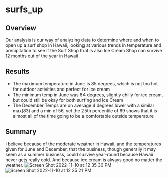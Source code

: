 # surfs_up
## Overview
Our analysis is our way of analyzing data to determine where and when to open up a surf shop in Hawaii, looking at various trends in temperature and precipitation to see if the Surf Shop that is also Ice Cream Shop can survive 12 months out of the year in Hawaii
## Results
- The maximum temperature in June is 85 degrees, which is not too hot for outdoor activities and perfect for ice cream
- The minimum temp in June was 64 degrees, slightly chilly for ice cream, but could still be okay for both surfing and Ice Cream
- The December Temps are on average 4 degrees lower with a similar max(83) and a min of 56, yet the 25th percentile of 69 shows that it is almost all of the time going to be a comfortable outside temperature
## Summary
I believe because of the moderate weather in Hawaii, and the temperatures given for June and December, that the business, though generally it may seem as a summer business, could survive year-round because Hawaii never gets really cold. And because ice cream is always good no matter the weather. 
![Screen Shot 2022-11-10 at 12 35 30 PM](https://user-images.githubusercontent.com/111708233/201166683-f7e70afd-e213-498f-a567-dbd5f48eb9b5.png)
![Screen Shot 2022-11-10 at 12 35 21 PM](https://user-images.githubusercontent.com/111708233/201166697-7c5b58fb-be2a-4f0d-b46b-fed0c847a3be.png)
